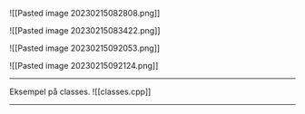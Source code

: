 ![[Pasted image 20230215082808.png]]

![[Pasted image 20230215083422.png]]

![[Pasted image 20230215092053.png]]

![[Pasted image 20230215092124.png]]

***
Eksempel på classes.
![[classes.cpp]]


***
